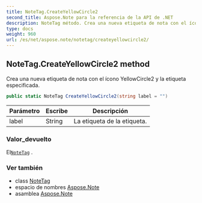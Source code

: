 ```yaml
---
title: NoteTag.CreateYellowCircle2
second_title: Aspose.Note para la referencia de la API de .NET
description: NoteTag método. Crea una nueva etiqueta de nota con el ícono YellowCircle2 y la etiqueta especificada.
type: docs
weight: 960
url: /es/net/aspose.note/notetag/createyellowcircle2/
---
```

## NoteTag.CreateYellowCircle2 method

Crea una nueva etiqueta de nota con el ícono YellowCircle2 y la etiqueta especificada.

```csharp
public static NoteTag CreateYellowCircle2(string label = "")
```

| Parámetro | Escribe | Descripción |
| --- | --- | --- |
| label | String | La etiqueta de la etiqueta. |

### Valor_devuelto

El[`NoteTag`](../) .

### Ver también

* class [NoteTag](../)
* espacio de nombres [Aspose.Note](../../notetag/)
* asamblea [Aspose.Note](../../../)


